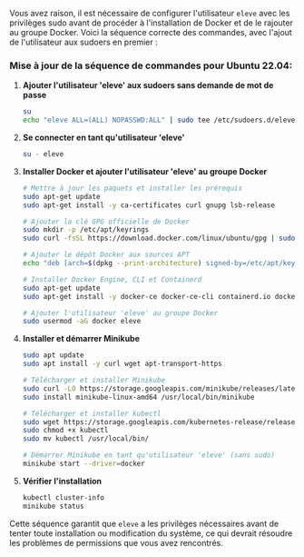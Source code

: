 Vous avez raison, il est nécessaire de configurer l'utilisateur `eleve` avec les privilèges sudo avant de procéder à l'installation de Docker et de le rajouter au groupe Docker. Voici la séquence correcte des commandes, avec l'ajout de l'utilisateur aux sudoers en premier :

### Mise à jour de la séquence de commandes pour Ubuntu 22.04:

1. **Ajouter l'utilisateur 'eleve' aux sudoers sans demande de mot de passe**
   ```bash
   su
   echo "eleve ALL=(ALL) NOPASSWD:ALL" | sudo tee /etc/sudoers.d/eleve
   ```

2. **Se connecter en tant qu'utilisateur 'eleve'**
   ```bash
   su - eleve
   ```

3. **Installer Docker et ajouter l'utilisateur 'eleve' au groupe Docker**
   ```bash
   # Mettre à jour les paquets et installer les prérequis
   sudo apt-get update
   sudo apt-get install -y ca-certificates curl gnupg lsb-release

   # Ajouter la clé GPG officielle de Docker
   sudo mkdir -p /etc/apt/keyrings
   sudo curl -fsSL https://download.docker.com/linux/ubuntu/gpg | sudo gpg --dearmor -o /etc/apt/keyrings/docker.gpg

   # Ajouter le dépôt Docker aux sources APT
   echo "deb [arch=$(dpkg --print-architecture) signed-by=/etc/apt/keyrings/docker.gpg] https://download.docker.com/linux/ubuntu $(lsb_release -cs) stable" | sudo tee /etc/apt/sources.list.d/docker.list > /dev/null

   # Installer Docker Engine, CLI et Containerd
   sudo apt-get update
   sudo apt-get install -y docker-ce docker-ce-cli containerd.io docker-buildx-plugin docker-compose-plugin

   # Ajouter l'utilisateur 'eleve' au groupe Docker
   sudo usermod -aG docker eleve
   ```

4. **Installer et démarrer Minikube**
   ```bash
   sudo apt update
   sudo apt install -y curl wget apt-transport-https

   # Télécharger et installer Minikube
   sudo curl -LO https://storage.googleapis.com/minikube/releases/latest/minikube-linux-amd64
   sudo install minikube-linux-amd64 /usr/local/bin/minikube

   # Télécharger et installer kubectl
   sudo wget https://storage.googleapis.com/kubernetes-release/release/v1.15.3/bin/linux/amd64/kubectl
   sudo chmod +x kubectl
   sudo mv kubectl /usr/local/bin/

   # Démarrer Minikube en tant qu'utilisateur 'eleve' (sans sudo)
   minikube start --driver=docker
   ```

5. **Vérifier l'installation**
   ```bash
   kubectl cluster-info
   minikube status
   ```

Cette séquence garantit que `eleve` a les privilèges nécessaires avant de tenter toute installation ou modification du système, ce qui devrait résoudre les problèmes de permissions que vous avez rencontrés.
